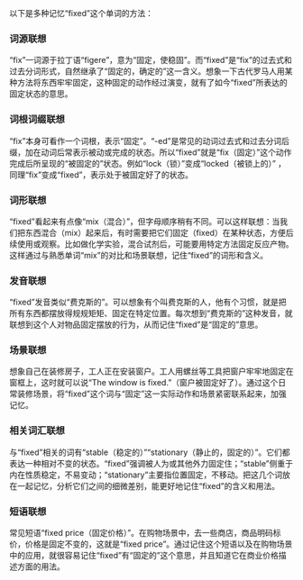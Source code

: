 以下是多种记忆“fixed”这个单词的方法：

### 词源联想
“fix”一词源于拉丁语“figere”，意为“固定，使稳固”。而“fixed”是“fix”的过去式和过去分词形式，自然继承了“固定的，确定的”这一含义。想象一下古代罗马人用某种方法将东西牢牢固定，这种固定的动作经过演变，就有了如今“fixed”所表达的固定状态的意思。

### 词根词缀联想
“fix”本身可看作一个词根，表示“固定”。“-ed”是常见的动词过去式和过去分词后缀，加在动词后常表示被动或完成的状态。所以“fixed”就是“fix（固定）”这个动作完成后所呈现的“被固定的”状态。例如“lock（锁）”变成“locked（被锁上的）” ，同理“fix”变成“fixed”，表示处于被固定好了的状态。

### 词形联想
“fixed”看起来有点像“mix（混合）”，但字母顺序稍有不同。可以这样联想：当我们把东西混合（mix）起来后，有时需要把它们固定（fixed）在某种状态，方便后续使用或观察。比如做化学实验，混合试剂后，可能要用特定方法固定反应产物。这样通过与熟悉单词“mix”的对比和场景联想，记住“fixed”的词形和含义。

### 发音联想
“fixed”发音类似“费克斯的”。可以想象有个叫费克斯的人，他有个习惯，就是把所有东西都摆放得规规矩矩、固定在特定位置。每次想到“费克斯的”这种发音，就联想到这个人对物品固定摆放的行为，从而记住“fixed”是“固定的”意思。

### 场景联想
想象自己在装修房子，工人正在安装窗户。工人用螺丝等工具把窗户牢牢地固定在窗框上，这时就可以说“The window is fixed.”（窗户被固定好了）。通过这个日常装修场景，将“fixed”这个词与“固定”这一实际动作和场景紧密联系起来，加强记忆。

### 相关词汇联想
与“fixed”相关的词有“stable（稳定的）”“stationary（静止的，固定的）”。它们都表达一种相对不变的状态。“fixed”强调被人为或其他外力固定住；“stable”侧重于内在性质稳定，不易变动；“stationary”主要指位置固定，不移动。把这几个词放在一起记忆，分析它们之间的细微差别，能更好地记住“fixed”的含义和用法。

### 短语联想
常见短语“fixed price（固定价格）”。在购物场景中，去一些商店，商品明码标价，价格是固定不变的，这就是“fixed price”。通过记住这个短语以及在购物场景中的应用，就很容易记住“fixed”有“固定的”这个意思，并且知道它在商业价格描述方面的用法。 